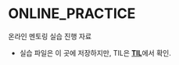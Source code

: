 # ONLINE_PRACTICE

온라인 멘토링 실습 진행 자료

* 실습 파일은 이 곳에 저장하지만, TIL은 [__TIL__](../__TIL__/README.md)에서 확인.